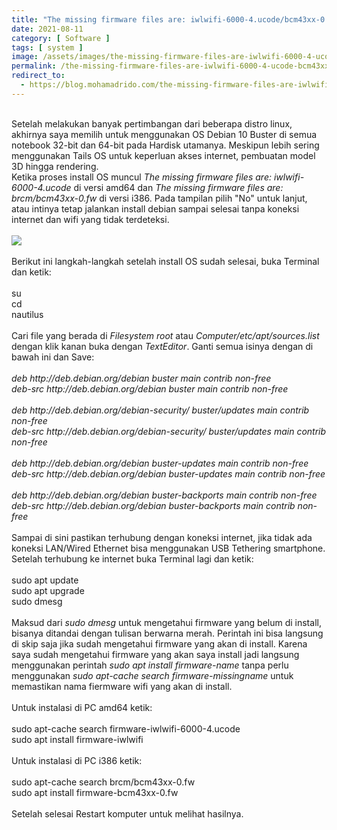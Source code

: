 ```yaml
---
title: "The missing firmware files are: iwlwifi-6000-4.ucode/bcm43xx-0.fw Ketika Install Debian 10 Buster i386/amd64"
date: 2021-08-11
category: [ Software ]
tags: [ system ]
image: /assets/images/the-missing-firmware-files-are-iwlwifi-6000-4-ucode-bcm43xx-0-fw-ketika-install-debian-10-buster-i386-amd64.jpg
permalink: /the-missing-firmware-files-are-iwlwifi-6000-4-ucode-bcm43xx-0-fw-ketika-install-debian-10-buster-i386-amd64
redirect_to:
  - https://blog.mohamadrido.com/the-missing-firmware-files-are-iwlwifi-6000-4-ucode-bcm43xx-0-fw-ketika-install-debian-10-buster-i386-amd64
---
```

<link rel="canonical" href="https://blog.mohamadrido.com/the-missing-firmware-files-are-iwlwifi-6000-4-ucode-bcm43xx-0-fw-ketika-install-debian-10-buster-i386-amd64"/>
<script type="text/javascript">
        window.location.href = "https://blog.mohamadrido.com/the-missing-firmware-files-are-iwlwifi-6000-4-ucode-bcm43xx-0-fw-ketika-install-debian-10-buster-i386-amd64"
</script>
<br />
Setelah melakukan banyak pertimbangan dari beberapa distro linux, akhirnya saya memilih untuk menggunakan OS Debian 10 Buster di semua notebook 32-bit dan 64-bit pada Hardisk utamanya. Meskipun lebih sering menggunakan Tails OS untuk keperluan akses internet, pembuatan model 3D hingga rendering.<br /> 
Ketika proses install OS muncul <i>The missing firmware files are: iwlwifi-6000-4.ucode</i> di versi amd64 dan <i>The missing firmware files are: brcm/bcm43xx-0.fw</i> di versi i386. Pada tampilan pilih "No" untuk lanjut, atau intinya tetap jalankan install debian sampai selesai tanpa koneksi internet dan wifi yang tidak terdeteksi.<br />
<br />
<img class="img-post" src="{{site.baseurl}}/assets/images/img-20210810-152918.jpg"><br />
<br />
Berikut ini langkah-langkah setelah install OS sudah selesai, buka Terminal dan ketik:<br />
<br />
su<br />
cd<br />
nautilus<br />
<br />
Cari file yang berada di <i>Filesystem root</i> atau <i>Computer/etc/apt/sources.list</i> dengan klik kanan buka dengan <i>TextEditor</i>. Ganti semua isinya dengan di bawah ini dan Save:<br />
<br />
<i>deb http://deb.debian.org/debian buster main contrib non-free<br />
deb-src http://deb.debian.org/debian buster main contrib non-free<br />
<br />
deb http://deb.debian.org/debian-security/ buster/updates main contrib non-free<br />
deb-src http://deb.debian.org/debian-security/ buster/updates main contrib non-free<br />
<br />
deb http://deb.debian.org/debian buster-updates main contrib non-free<br />
deb-src http://deb.debian.org/debian buster-updates main contrib non-free<br />
<br />
deb http://deb.debian.org/debian buster-backports main contrib non-free<br />
deb-src http://deb.debian.org/debian buster-backports main contrib non-free<br /></i>
<br />
Sampai di sini pastikan terhubung dengan koneksi internet, jika tidak ada koneksi LAN/Wired Ethernet bisa menggunakan USB Tethering smartphone. Setelah terhubung ke internet buka Terminal lagi dan ketik:<br />
<br />
sudo apt update<br />
sudo apt upgrade<br />
sudo dmesg<br />
<br />
Maksud dari <i>sudo dmesg</i> untuk mengetahui firmware yang belum di install, bisanya ditandai dengan tulisan berwarna merah. Perintah ini bisa langsung di skip saja jika sudah mengetahui firmware yang akan di install. Karena saya sudah mengetahui firmware yang akan saya install jadi langsung menggunakan perintah <i>sudo apt install firmware-name</i> tanpa perlu menggunakan <i>sudo apt-cache search firmware-missingname</i> untuk memastikan nama fiermware wifi yang akan di install.<br />
<br />
Untuk instalasi di PC amd64 ketik:<br />
<br />
sudo apt-cache search firmware-iwlwifi-6000-4.ucode<br />
sudo apt install firmware-iwlwifi<br />
<br />
Untuk instalasi di PC i386 ketik:<br />
<br />
sudo apt-cache search brcm/bcm43xx-0.fw<br />
sudo apt install firmware-bcm43xx-0.fw<br />
<br />
Setelah selesai Restart komputer untuk melihat hasilnya.<br />
